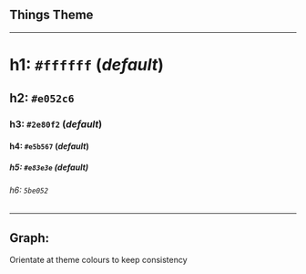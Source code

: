 ## Things Theme
--- 
# h1:  `#ffffff` (_default_)
## h2:  `#e052c6`
### h3:  `#2e80f2` (_default_)
#### h4: `#e5b567` (_default_)
##### h5: `#e83e3e` (_default_)
###### h6: `5be052` 

---
## Graph:
Orientate at theme colours to keep consistency
